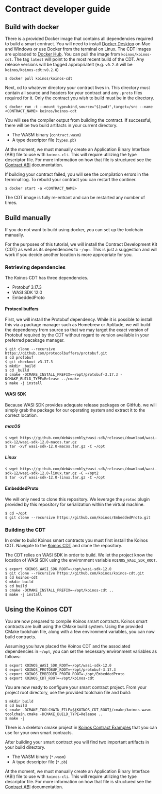 # Contract developer guide

## Build with docker

There is a provided Docker image that contains all dependencies required to build a smart contract. You will need to install [Docker Desktop](https://docs.docker.com/desktop/) on Mac and Windows or use Docker from the terminal on Linux. The CDT images are uploaded to [Docker Hub](https://hub.docker.com/r/koinos/koinos-cdt). You can pull the image from `koinos/koinos-cdt`. The tag `latest` will point to the most recent build of the CDT. Any release versions will be tagged appropriatelt (e.g. `v0.2.0` will be `koinos/koinos-cdt:v0.2.0`)

```console
$ docker pull koinos/koinos-cdt
```

Next, cd to whatever directory your contract lives in. This directory must contain all source and headers for your contract and any `.proto` files required for it. Only the contract you wish to build must be in the directory.

```console
$ docker run -t --mount type=bind,source="$(pwd)",target=/src --name <CONTRACT_NAME> koinos/koinos-cdt
```

You will see the compiler output from building the contract. If successful, there will be two build artifacts in your current directory.

- The WASM binary (`contract.wasm`)
- A type descriptor file (`types.pb`)

At the moment, we must manually create an Application Binary Interface (ABI) file to use with `koinos-cli`. This will require utilizing the type descriptor file. For more information on how that file is structured see the [Contract ABI](../architecture/contract-abi.md) documentation.

If building your contract failed, you will see the compilation errors in the terminal log. To rebuild your contract you can restart the continer.

```console
$ docker start -a <CONTRACT_NAME>
```

The CDT image is fully re-entrant and can be restarted any number of times.

## Build manually

If you do not want to build using docker, you can set up the toolchain manually.

For the purposes of this tutorial, we will install the Contract Development Kit (CDT) as well as its dependencies to `~/opt`. This is just a suggestion
and will work if you decide another location is more appropriate for you.

### Retrieving dependencies

The Koinos CDT has three dependencies.
- Protobuf 3.17.3
- WASI SDK 12.0
- EmbeddedProto

#### Protocol buffers

First, we will install the Protobuf dependency. While it is possible to install this via a package manager such as Homebrew or Aptitude,
we will build the dependency from source so that we may target the exact version of Protobuf required by the CDT without regard to version available in
your preferred pacakage manager.

```console
$ git clone --recursive https://github.com/protocolbuffers/protobuf.git
$ cd protobuf
$ git checkout v3.17.3
$ mkdir _build
$ cd _build
$ cmake -DCMAKE_INSTALL_PREFIX=~/opt/protobuf-3.17.3 -DCMAKE_BUILD_TYPE=Release ../cmake
$ make -j install
```

#### WASI SDK

Because WASI SDK provides adequate release packages on GitHub, we will simply grab the package for our operating system and extract it to the correct
location.

##### macOS
```console
$ wget https://github.com/WebAssembly/wasi-sdk/releases/download/wasi-sdk-12/wasi-sdk-12.0-macos.tar.gz
$ tar -xvf wasi-sdk-12.0-macos.tar.gz -C ~/opt
```

##### Linux
```console
$ wget https://github.com/WebAssembly/wasi-sdk/releases/download/wasi-sdk-12/wasi-sdk-12.0-linux.tar.gz -C ~/opt2
$ tar -xvf wasi-sdk-12.0-linux.tar.gz -C ~/opt
```

#### EmbeddedProto

We will only need to clone this repository. We leverage the `protoc` plugin provided by this repository for serialization within the virtual machine.

```console
$ cd ~/opt
$ git clone --recursive https://github.com/koinos/EmbeddedProto.git
```

### Building the CDT

In order to build Koinos smart contracts you must first install the Koinos CDT. Navigate to the [Koinos CDT](https://github.com/koinos/koinos-cdt)
and clone the repository.

The CDT relies on WASI SDK in order to build. We let the project know the location of WASI SDK using the environment variable `KOINOS_WASI_SDK_ROOT`.

```console
$ export KOINOS_WASI_SDK_ROOT=~/opt/wasi-sdk-12.0
$ git clone --recursive https://github.com/koinos/koinos-cdt.git
$ cd koinos-cdt
$ mkdir build
$ cd build
$ cmake -DCMAKE_INSTALL_PREFIX=~/opt/koinos-cdt ..
$ make -j install
```

## Using the Koinos CDT

You are now prepared to compile Koinos smart contracts. Koinos smart contracts are built using the CMake build system. Using the provided
CMake toolchain file, along with a few environment variables, you can now build contracts.

Assuming you have placed the Koinos CDT and the associated dependencies in `~/opt`, you can set the necessary environment variables as follows:

```console
$ export KOINOS_WASI_SDK_ROOT=~/opt/wasi-sdk-12.0
$ export KOINOS_PROTOBUF_ROOT=~/opt/protobuf-3.17.3
$ export KOINOS_EMBEDDED_PROTO_ROOT=~/opt/EmbeddedProto
$ export KOINOS_CDT_ROOT=~/opt/koinos-cdt
```

You are now ready to configure your smart contract project. From your project root directory, use the provided toolchain file and build:

```console
$ mkdir build
$ cd build
$ cmake -DCMAKE_TOOLCHAIN_FILE=${KOINOS_CDT_ROOT}/cmake/koinos-wasm-toolchain.cmake -DCMAKE_BUILD_TYPE=Release ..
$ make -j
```

There is a skeleton cmake project in [Koinos Contract Examples](https://github.com/koinos/koinos-contract-examples/cmake_project) that you can use for your own smart contracts.

After building your smart contract you will find two important artifacts in your build directory.
- The WASM binary (`*.wasm`)
- A type descriptor file (`*.pb`)

At the moment, we must manually create an Application Binary Interface (ABI) file to use with `koinos-cli`. This will require utilizing the type descriptor file. For more information on how that file is structured see the [Contract ABI](../architecture/contract-abi.md) documentation.
